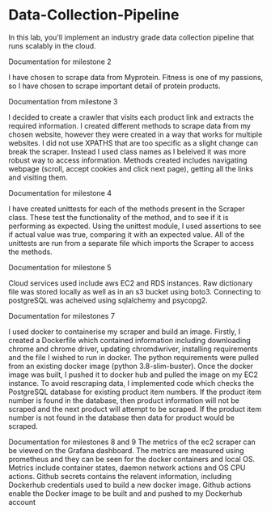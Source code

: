 # Data-Collection-Pipeline
In this lab, you'll implement an industry grade data collection pipeline that runs scalably in the cloud.

Documentation for milestone 2

I have chosen to scrape data from Myprotein. Fitness is one of my passions, so I have chosen to scrape important detail of protein products. 

Documentation from milestone 3 

I decided to create a crawler that visits each product link and extracts the required information. I created different methods to scrape data from my chosen website, however they were created in a way that works for multiple websites. I did not use XPATHS that are too specific as a slight change can break the scraper. Instead I used class names as I beleived it was more robust way to access information. Methods created includes navigating webpage (scroll, accept cookies and click next page), getting all the links and visiting them.

Documentation for milestone 4 

I have created unittests for each of the methods present in the Scraper class. These test the functionality of the method, and to see if it is performing as expected. Using the unittest module, I used assertions to see if actual value was true, comparing it with an expected value. All of the unittests are run from a separate file which imports the Scraper to access the methods. 

Documentation for milestone 5

Cloud services used include aws EC2 and RDS instances. Raw dictionary file was stored locally as well as in an s3 bucket using boto3. Connecting to postgreSQL was acheived using sqlalchemy and psycopg2. 

Documentation for milestones 7

I used docker to containerise my scraper and build an image. Firstly, I created a Dockerfile which contained information including downloading chrome and chrome driver, updating chromdwriver, installing requirements and the file I wished to run in docker. The python requirements were pulled from an existing docker image (python 3.8-slim-buster). Once the docker image was built, I pushed it to docker hub and pulled the image on my EC2 instance. To avoid rescraping data, I implemented code which checks the PostgreSQL database for existing product item numbers. If the product item number is found in the database, then product information will not be scraped and the next product will attempt to be scraped. If the product item number is not found in the database then data for product would be scraped. 

Documentation for milestones 8 and 9 
The metrics of the ec2 scraper can be viewed on the Grafana dashboard. The metrics are measured using prometheus and they can be seen for the docker containers and local OS. Metrics include container states, daemon network actions and OS CPU actions. Github secrets contains the relavent information, including Dockerhub credentials used to build a new docker image. Github actions enable the Docker image to be built and and pushed to my Dockerhub account

